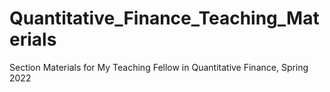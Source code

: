 # Quantitative_Finance_Teaching_Materials
Section Materials for My Teaching Fellow in Quantitative Finance, Spring 2022
